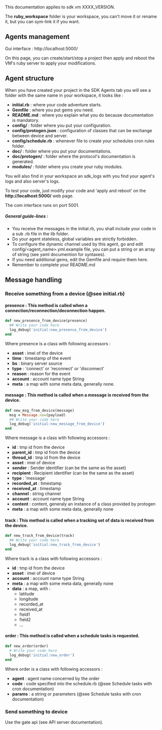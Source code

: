 
This documentation applies to sdk vm XXXX_VERSION.

The **ruby_workspace** folder is your workspace, you can't move it or rename it, but you can sym-link it if you want.

## Agents management
Gui interface : http://localhost:5000/

On this page, you can create/start/stop a project then apply and reboot the VM's ruby server to apply your modifications.

## Agent structure
 When you have created your project in the SDK Agents tab you will see a folder with the same name in your workspace, it looks like :

* **initial.rb** : where your code adventure starts.
* **Gemfile** : where you put gems you need.
* **README.md** : where you explain what you do because documentation is mandatory.
* **config/** : folder where you put your configuration.
* **config/protogen.json** : configuration of classes that can be exchange between device and server.
* **config/schedule.rb** : whenever file to create your schedules cron rules folder.
* **doc/** : folder where you put your documentations.
* **doc/protogen/** : folder where the protocol's documentation is generated.
* **modules/** : folder where you create your ruby modules.

You will also find in your workspace an sdk_logs with you find your agent's logs and also server's logs.

To test your code, just modify your code and 'apply and reboot' on the **http://localhost:5000/** web page.

The com interface runs on port 5001.

##### General guide-lines :

* You receive the messages in the initial.rb, you shall include your code in a sub .rb file in the lib folder.
* Do your agent stateless, global variables are strictly forbidden.
* To configure the dynamic channel used by this agent, go and edit config/<agent_name>.yml.example file, you can put a string or an array of string (see yaml documention for syntaxes).
* If you need additional gems, edit the Gemfile and require them here.
* Remember to complete your README.md


## Message handling

### Receive something from a device (@see initial.rb)

#### presence : This method is called when a connection/reconnection/deconnection happen.

``` ruby
def new_presence_from_device(presence)
  ## Write your code here
  log_debug('initial:new_presence_from_device')
end
```

Where presence is a class with following accessors :

* **asset**   : imei of the device
* **time**    : timestamp of the event
* **bs**      : binary server source
* **type**    : 'connect' or 'reconnect' or 'disconnect'
* **reason**  : reason for the event
* **account** : account name type String
* **meta**    : a map with some meta data, generally none.


#### message : This method is called when a message is received from the device.

``` ruby
def new_msg_from_device(message)
  msg = Message.new(payload)
  ## Write your code here
  log_debug('initial:new_message_from_device')
end
```

Where message is a class with following accessors :

* **id**           : tmp id from the device
* **parent_id**    : tmp id from the device
* **thread_id**    : tmp id from the device
* **asset**        : imei of device
* **sender**       : Sender identifier (can be the same as the asset)
* **recipient**    : Recipient identifier (can be the same as the asset)
* **type**         : 'message'
* **recorded_at**  : timestamp
* **received_at**  : timestamp
* **channel**      : string channel
* **account**      : account name type String
* **content**      : content, generaly an instance of a class provided by protogen
* **meta**         : a map with some meta data, generally none


#### track : This method is called when a tracking set of data is received from the device.

``` ruby
def new_track_from_device(track)
  ## Write your code here
  log_debug('initial:new_track_from_device')
end
```

Where track is a class with following accessors :

* **id**           : tmp id from the device
* **asset**        : imei of device
* **account**      : account name type String
* **meta**         : a map with some meta data, generally none
* **data**         : a map, with :
  * latitude
  * longitude
  * recorded_at
  * received_at
  * field1
  * field2
  * ...

#### order : This method is called when a schedule tasks is requested.

``` ruby
def new_order(order)
  # Write your code here
  log_debug('initial:new_order')
end
```
Where order is a class with following accessors :

* **agent**        : agent name concerned by the order
* **code**         : code specified into the schedule.rb (@see Schedule tasks with cron documentation)
* **params**       : a string or parameters (@see Schedule tasks with cron documentation)


### Send something to device

Use the gate api (see API server documentation).